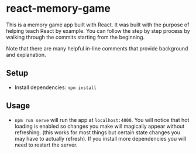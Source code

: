 # react-memory-game

This is a memory game app built with React. It was built with the purpose of helping teach React by example. You can follow the step by step process by walking through the commits starting from the beginning.

Note that there are many helpful in-line comments that provide background and explanation.

## Setup

- Install dependencies: `npm install`

## Usage

- `npm run serve` will run the app at `localhost:4000`. You will notice that hot loading is enabled so changes you make will magically appear without refreshing. (this works for most things but certain state changes you may have to actually refresh). If you install more dependencies you will need to restart the server.
